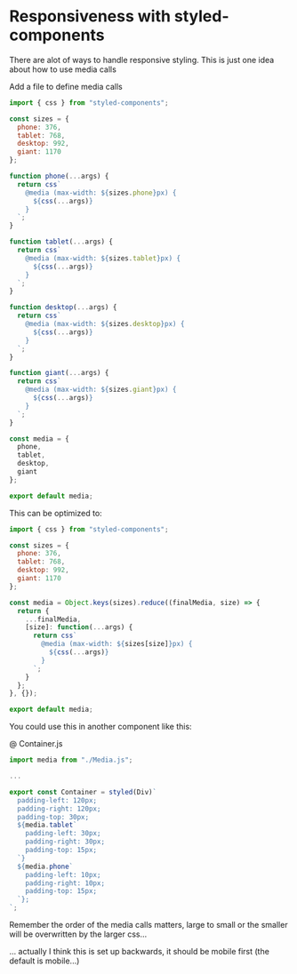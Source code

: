 # Responsiveness with styled-components

There are alot of ways to handle responsive styling.   This is  just one idea about how to use media calls

Add a file to define media calls

```javascript
import { css } from "styled-components";

const sizes = {
  phone: 376,
  tablet: 768,
  desktop: 992,
  giant: 1170
};

function phone(...args) {
  return css`
    @media (max-width: ${sizes.phone}px) {
      ${css(...args)}
    }
  `;
}

function tablet(...args) {
  return css`
    @media (max-width: ${sizes.tablet}px) {
      ${css(...args)}
    }
  `;
}

function desktop(...args) {
  return css`
    @media (max-width: ${sizes.desktop}px) {
      ${css(...args)}
    }
  `;
}

function giant(...args) {
  return css`
    @media (max-width: ${sizes.giant}px) {
      ${css(...args)}
    }
  `;
}

const media = {
  phone,
  tablet,
  desktop,
  giant
};

export default media;

```



This can be optimized to:

```jsx
import { css } from "styled-components";

const sizes = {
  phone: 376,
  tablet: 768,
  desktop: 992,
  giant: 1170
};

const media = Object.keys(sizes).reduce((finalMedia, size) => {
  return {
    ...finalMedia,
    [size]: function(...args) {
      return css`
        @media (max-width: ${sizes[size]}px) {
          ${css(...args)}
        }
      `;
    }
  };
}, {});

export default media;

```



You could use this in another component like this:

@ Container.js

```jsx
import media from "./Media.js";

...

export const Container = styled(Div)`
  padding-left: 120px;
  padding-right: 120px;
  padding-top: 30px;
  ${media.tablet`
    padding-left: 30px;
    padding-right: 30px;
    padding-top: 15px;
  `}
  ${media.phone`
    padding-left: 10px;
    padding-right: 10px;
    padding-top: 15px;
  `};
`;
```



Remember the order of the media calls matters, large to small or the smaller will be overwritten by the larger css… 

… actually I think this is set up backwards, it should be mobile first (the default is mobile...)



